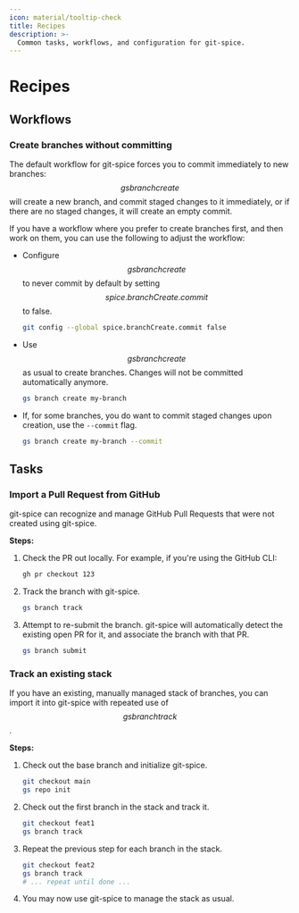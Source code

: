 ```yaml
---
icon: material/tooltip-check
title: Recipes
description: >-
  Common tasks, workflows, and configuration for git-spice.
---
```


# Recipes

## Workflows

### Create branches without committing

<!-- gs:version v0.5.0 -->

The default workflow for git-spice forces you to commit immediately
to new branches: $$gs branch create$$ will create a new branch,
and commit staged changes to it immediately,
or if there are no staged changes, it will create an empty commit.

If you have a workflow where you prefer to create branches first,
and then work on them, you can use the following to adjust the workflow:

- Configure $$gs branch create$$ to never commit by default
  by setting $$spice.branchCreate.commit$$ to false.

    ```bash
    git config --global spice.branchCreate.commit false
    ```

- Use $$gs branch create$$ as usual to create branches.
  Changes will not be committed automatically anymore.

    ```bash
    gs branch create my-branch
    ```

- If, for some branches, you do want to commit staged changes upon creation,
  use the `--commit` flag.

    ```bash
    gs branch create my-branch --commit
    ```

## Tasks

### Import a Pull Request from GitHub

git-spice can recognize and manage GitHub Pull Requests
that were not created using git-spice.

**Steps:**

1. Check the PR out locally.
   For example, if you're using the GitHub CLI:

    ```bash
    gh pr checkout 123
    ```

2. Track the branch with git-spice.

    ```bash
    gs branch track
    ```

3. Attempt to re-submit the branch.
   git-spice will automatically detect the existing open PR for it,
   and associate the branch with that PR.

    ```bash
    gs branch submit
    ```

### Track an existing stack

If you have an existing, manually managed stack of branches,
you can import it into git-spice with repeated use of $$gs branch track$$.

**Steps:**

1. Check out the base branch and initialize git-spice.

    ```bash
    git checkout main
    gs repo init
    ```

2. Check out the first branch in the stack and track it.

    ```bash
    git checkout feat1
    gs branch track
    ```

3. Repeat the previous step for each branch in the stack.

    ```bash
    git checkout feat2
    gs branch track
    # ... repeat until done ...
    ```

4. You may now use git-spice to manage the stack as usual.
